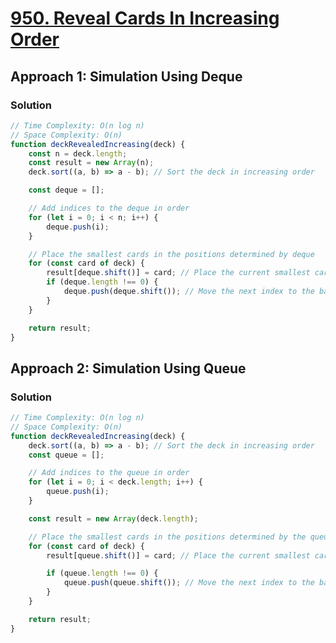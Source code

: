 # [950. Reveal Cards In Increasing Order](https://leetcode.com/problems/reveal-cards-in-increasing-order/)

## Approach 1: Simulation Using Deque

### Solution
```javascript
// Time Complexity: O(n log n)
// Space Complexity: O(n)
function deckRevealedIncreasing(deck) {
    const n = deck.length;
    const result = new Array(n);
    deck.sort((a, b) => a - b); // Sort the deck in increasing order

    const deque = [];

    // Add indices to the deque in order
    for (let i = 0; i < n; i++) {
        deque.push(i);
    }

    // Place the smallest cards in the positions determined by deque
    for (const card of deck) {
        result[deque.shift()] = card; // Place the current smallest card
        if (deque.length !== 0) {
            deque.push(deque.shift()); // Move the next index to the back
        }
    }

    return result;
}
```

## Approach 2: Simulation Using Queue

### Solution
```javascript
// Time Complexity: O(n log n)
// Space Complexity: O(n)
function deckRevealedIncreasing(deck) {
    deck.sort((a, b) => a - b); // Sort the deck in increasing order
    const queue = [];

    // Add indices to the queue in order
    for (let i = 0; i < deck.length; i++) {
        queue.push(i);
    }

    const result = new Array(deck.length);

    // Place the smallest cards in the positions determined by the queue
    for (const card of deck) {
        result[queue.shift()] = card; // Place the current smallest card

        if (queue.length !== 0) {
            queue.push(queue.shift()); // Move the next index to the back
        }
    }

    return result;
}
```

